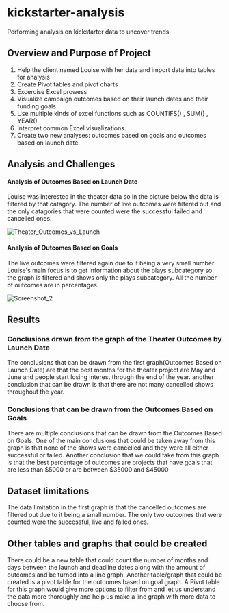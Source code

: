 # kickstarter-analysis
Performing analysis on kickstarter data to uncover trends

## Overview and Purpose of Project

1. Help the client named Louise with her data and import data into tables for analysis  
2. Create Pivot tables and pivot charts
3.	Excercise Excel prowess
4. Visualize campaign outcomes based on their launch dates and their funding goals 
5. Use multiple kinds of excel functions such as COUNTIFS() , SUM() , YEAR()
6. Interpret common Excel visualizations. 
7. Create two new analyses: outcomes based on goals and outcomes based on launch date.
 
 ## Analysis and Challenges
 
#### Analysis of Outcomes Based on Launch Date
 Louise was interested in the theater data so in the picture below the data is filtered by that catagory. The number of live outcomes were filtered out and the only catagories that were counted were the successful failed and cancelled ones.


![Theater_Outcomes_vs_Launch](https://user-images.githubusercontent.com/96362530/148509870-88ad0930-fc32-4c22-966e-18896c2c84f4.png)


#### Analysis of Outcomes Based on Goals
 The live outcomes were filtered again due to it being a very small number. Louise's main focus is to get information about the plays subcategory so the graph is filtered and shows only the plays subcategory. All the number of outcomes are in percentages.
 
![Screenshot_2](https://user-images.githubusercontent.com/96362530/148516124-aa01aca9-01a2-4cd7-b82b-d8041977ffdc.png)

## Results
### Conclusions drawn from the graph of the Theater Outcomes by Launch Date
 The conclusions that can be drawn from the first graph(Outcomes Based on Launch Date) are that the best months for the theater project are May and June and people start losing interest through the end of the year. another conclusion that can be drawn is that there are not many cancelled shows throughout the year.
### Conclusions that can be drawn from the Outcomes Based on Goals
  There are multiple conclusions that can be drawn from the Outcomes Based on Goals. One of the main conclusions that could be taken away from this graph is that none of the shows were cancelled and they were all either successful or failed. Another conclusion that we could take from this graph is that the best percentage of outcomes are projects that have goals that are less than $5000 or are between $35000 and $45000

## Dataset limitations 

 The data limitation in the first graph is that the cancelled outcomes are filtered out due to it being a small number. The only two outcomes that were counted were the successful, live and failed ones. 
 
 ## Other tables and graphs that could be created
 There could be a new table that could count the number of months and days between the launch and deadline dates along with the amount of outcomes and be turned into a line graph. Another table/graph that could be created is a pivot table for the outcomes based on goal graph. A Pivot table for this graph would give more options to filter from and let us understand the data more thoroughly and help us make a line graph with more data to choose from.
 
 

 




